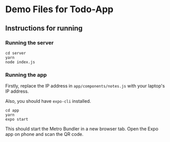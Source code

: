 # Demo Files for Todo-App

## Instructions for running

### Running the server

```
cd server
yarn
node index.js
```

### Running the app

Firstly, replace the IP address in `app/components/notes.js` with your laptop's IP address.

Also, you should have `expo-cli` installed.

```
cd app
yarn
expo start
```

This should start the Metro Bundler in a new browser tab. Open the Expo app on phone and scan the QR code.
